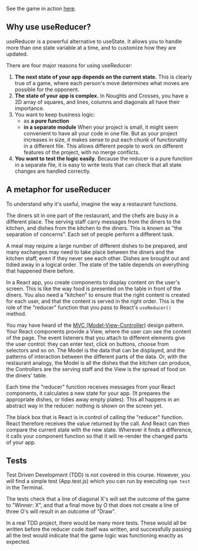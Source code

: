 
See the game in action [here](https://funforks.github.io/useReducer-game).

## Why use useReducer?

useReducer is a powerful alternative to useState. It allows you to handle more than one state variable at a time, and to customize how they are updated.

There are four major reasons for using useReducer:

1. **The next state of your app depends on the current state.** This is clearly true of a game, where each person's move determines what moves are possible for the opponent.
2. **The state of your app is complex.** In Noughts and Crosses, you have a 2D array of squares, and lines, columns and diagonals all have their importance.
3. You want to keep business logic:
   * as **a pure function**
   * **in a separate module**
   When your project is small, it might seem convenient to have all your code in one file. But as your project increases in size, it makes sense to put each chunk of functionality in a different file. This allows different people to work on different features of the project, with no merge conflicts.
4. **You want to test the logic easily.** Because the reducer is a pure function in a separate file, it is easy to write tests that can check that all state changes are handled correctly.

## A metaphor for useReducer

To understand why it's useful, imagine the way a restaurant functions.

The diners sit in one part of the restaurant, and the chefs are busy in a different place. The serving staff carry messages from the diners to the kitchen, and dishes from the kitchen to the diners. This is known as "the separation of concerns". Each set of people perform a different task.

A meal may require a large number of different dishes to be prepared, and many exchanges may need to take place between the diners and the kitchen staff, even if they never see each other. Dishes are brought out and tidied away in a logical order. The state of the table depends on everything that happened there before.

In a React app, you create components to display content on the user's screen. This is like the way food is presented on the table in front of the diners. You also need a "kitchen" to ensure that the right content is created for each user, and that the content is served in the right order. This is the role of the "reducer" function that you pass to React's `useReducer()` method.

You may have heard of the [MVC (Model-View-Controller)](https://en.wikipedia.org/wiki/Model%E2%80%93view%E2%80%93controller) design pattern. Your React components provide a View, where the user can see the content of the page. The event listeners that you attach to different elements give the user control: they can enter text, click on buttons, choose from selectors and so on. The Model is the data that can be displayed, and the patterns of interaction between the different parts of the data. Or, with the restaurant analogy, the Model is all the dishes that the kitchen can produce, the Controllers are the serving staff and the View is the spread of food on the diners' table.

Each time the "reducer" function receives messages from your React components, it calculates a new state for your app. (It prepares the appropriate dishes, or tidies away empty plates). This all happens in an abstract way in the reducer: nothing is shown on the screen yet.

The black box that is React is in control of calling the "reducer" function. React therefore receives the value returned by the call. And React can then compare the current state with the new state. Wherever it finds a difference, it calls your component function so that it will re-render the changed parts of your app.

## Tests

Test Driven Development (TDD) is not covered in this course. However, you will find a simple test (App.test.js) which you can run by executing `npm test` in the Terminal.

The tests check that a line of diagonal X's will set the outcome of the game to "Winner: X", and that a final move by O that does not create a line of three O's will result in an outcome of "Draw".

In a real TDD project, there would be many more tests. These would all be written before the reducer code itself was written, and successfully passing all the test would indicate that the game logic was functioning exactly as expected.